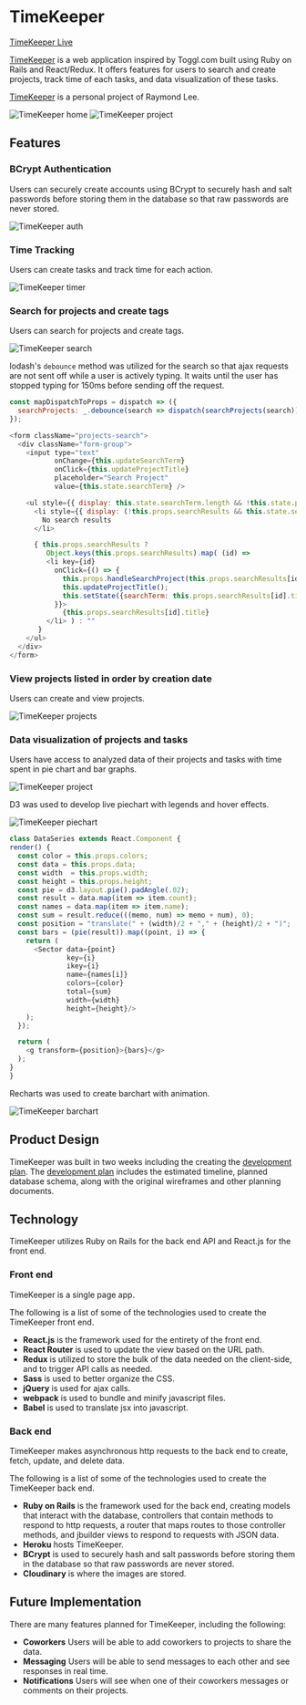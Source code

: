 # TimeKeeper

[TimeKeeper Live][live]

[TimeKeeper][live] is a web application inspired by Toggl.com built using Ruby on Rails
and React/Redux. It offers features for users to search and create projects,
track time of each tasks, and data visualization of these tasks.

[TimeKeeper][live] is a personal project of Raymond Lee.

[live]: http://www.timekeeper.raymondlee.io/
[development]: ./docs/

![TimeKeeper home](./docs/images/timekeeper-home.png)
![TimeKeeper project](./docs/images/timekeeper-project.png)

## Features

### BCrypt Authentication

  Users can securely create accounts using BCrypt to securely hash and salt passwords before storing them in the database so that raw passwords are never stored.

  ![TimeKeeper auth](./docs/images/timekeeper-auth.png)

### Time Tracking

  Users can create tasks and track time for each action.

  ![TimeKeeper timer](./docs/images/timekeeper-timer.png)

### Search for projects and create tags

  Users can search for projects and create tags.

  ![TimeKeeper search](./docs/images/timekeeper-search.png)

  lodash's `debounce` method was utilized for the search so that ajax requests are not sent off while a user is actively typing.  It waits until the user has stopped typing for 150ms before sending off the request.

  ```javascript
  const mapDispatchToProps = dispatch => ({
    searchProjects: _.debounce(search => dispatch(searchProjects(search)), 150)
  });
  ```

  ```javascript
  <form className="projects-search">
    <div className="form-group">
      <input type="text"
             onChange={this.updateSearchTerm}
             onClick={this.updateProjectTitle}
             placeholder="Search Project"
             value={this.state.searchTerm} />

      <ul style={{ display: this.state.searchTerm.length && !this.state.projectTitle ? 'block' : 'none' }}>
        <li style={{ display: (!this.props.searchResults && this.state.searchTerm) || this.props.searchResults.length === 0 ? 'list-item' : 'none' }}>
          No search results
        </li>

        { this.props.searchResults ?
           Object.keys(this.props.searchResults).map( (id) =>
           <li key={id}
             onClick={() => {
               this.props.handleSearchProject(this.props.searchResults[id].id);
               this.updateProjectTitle();
               this.setState({searchTerm: this.props.searchResults[id].title});
             }}>
               {this.props.searchResults[id].title}
           </li> ) : ""
         }
      </ul>
    </div>
  </form>
  ```

### View projects listed in order by creation date

  Users can create and view projects.

  ![TimeKeeper projects](./docs/images/timekeeper-projects.png)

### Data visualization of projects and tasks

  Users have access to analyzed data of their projects and tasks with time spent in pie chart and bar graphs.

  ![TimeKeeper project](./docs/images/timekeeper-project.png)

  D3 was used to develop live piechart with legends and hover effects.

  ![TimeKeeper piechart](./docs/images/timekeeper-piechart.png)

  ```javascript
  class DataSeries extends React.Component {
  render() {
    const color = this.props.colors;
    const data = this.props.data;
    const width  = this.props.width;
    const height = this.props.height;
    const pie = d3.layout.pie().padAngle(.02);
    const result = data.map(item => item.count);
    const names = data.map(item => item.name);
    const sum = result.reduce(((memo, num) => memo + num), 0);
    const position = "translate(" + (width)/2 + "," + (height)/2 + ")";
    const bars = (pie(result)).map((point, i) => {
      return (
        <Sector data={point}
                key={i}
                ikey={i}
                name={names[i]}
                colors={color}
                total={sum}
                width={width}
                height={height}/>
      );
    });

    return (
      <g transform={position}>{bars}</g>
    );
  }
}
  ```

  Recharts was used to create barchart with animation.

  ![TimeKeeper barchart](./docs/images/timekeeper-barchart.png)

## Product Design

TimeKeeper was built in two weeks including the creating the [development plan][development].  The [development plan][development] includes the estimated timeline, planned database schema, along with the original wireframes and other planning documents.

## Technology

TimeKeeper utilizes Ruby on Rails for the back end API and React.js for the front end.

### Front end
TimeKeeper is a single page app.

The following is a list of some of the technologies used to create the TimeKeeper front end.

* **React.js** is the framework used for the entirety of the front end.
* **React Router** is used to update the view based on the URL path.
* **Redux** is utilized to store the bulk of the data needed on the client-side, and to trigger API calls as needed.
* **Sass** is used to better organize the CSS.
* **jQuery** is used for ajax calls.
* **webpack** is used to bundle and minify javascript files.
* **Babel** is used to translate jsx into javascript.

### Back end
TimeKeeper makes asynchronous http requests to the back end to create, fetch, update, and delete data.

The following is a list of some of the technologies used to create the TimeKeeper back end.

* **Ruby on Rails** is the framework used for the back end, creating models that interact with the database, controllers that contain methods to respond to http requests, a router that maps routes to those controller methods, and jbuilder views to respond to requests with JSON data.
* **Heroku** hosts TimeKeeper.
* **BCrypt** is used to securely hash and salt passwords before storing them in the database so that raw passwords are never stored.
* **Cloudinary** is where the images are stored.

## Future Implementation

There are many features planned for TimeKeeper, including the following:

* **Coworkers** Users will be able to add coworkers to projects to share the data.
* **Messaging** Users will be able to send messages to each other and see responses in real time.
* **Notifications** Users will see when one of their coworkers messages or comments on their projects.
